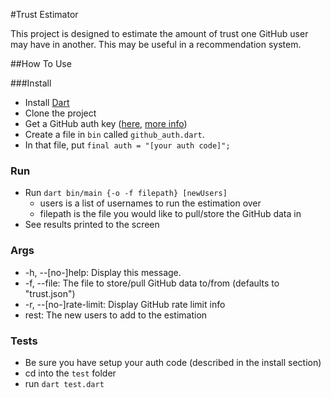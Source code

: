 #Trust Estimator

This project is designed to estimate the amount of trust one GitHub user may have in another. This may be useful in a recommendation system.

##How To Use

###Install
 - Install [Dart](https://www.dartlang.org/)
 - Clone the project
 - Get a GitHub auth key ([here](https://github.com/settings/applications/new), [more info](https://developer.github.com/v3/oauth/))
 - Create a file in `bin` called `github_auth.dart`.
 - In that file, put `final auth = "[your auth code]";`


### Run

 - Run `dart bin/main {-o -f filepath} [newUsers]`
   - users is a list of usernames to run the estimation over
   - filepath is the file you would like to pull/store the GitHub data in
 - See results printed to the screen

### Args
- \-h, \-\-[no-]help: Display this message.
- \-f, \-\-file: The file to store/pull GitHub data to/from (defaults to "trust.json")
- \-r, \-\-[no\-]rate-limit: Display GitHub rate limit info
- rest: The new users to add to the estimation

### Tests
  - Be sure you have setup your auth code (described in the install section)
  - cd into the `test` folder
  - run `dart test.dart`